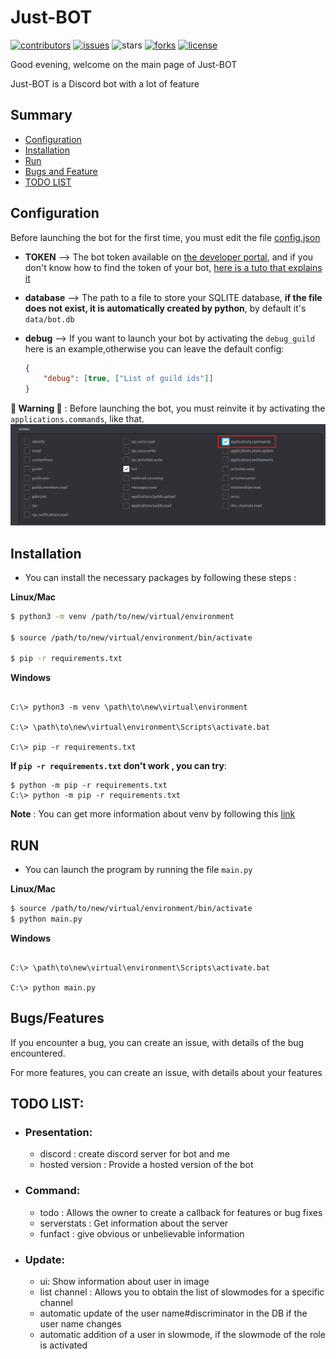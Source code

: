 # Just-BOT

[![contributors]][contributors-url]
[![issues]][issues-url]
![stars]
[![forks]][forks-url]
[![license]][license-url]

Good evening, welcome on the main page of Just-BOT


Just-BOT is a Discord bot with a lot of feature


## Summary

- [Configuration](#configuration)
- [Installation](#installation)
- [Run](#run)
- [Bugs and Feature](#bugsfeatures)
- [TODO LIST](#todo-list)


## Configuration

Before launching the bot for the first time, you must edit the file [config.json]

- **TOKEN**  --> The bot token available on [the developer portal][dev portal], and if you don't know how to find the token of your bot, [here is a tuto that explains it][find token]

- **database** --> The path to a file to store your SQLITE database, **if the file does not exist, it is automatically created by python**, by default it's `data/bot.db`

- **debug** --> If you want to launch your bot by activating the `debug_guild` here is an example,otherwise you can leave the default config:
    ```json
    {
        "debug": [true, ["List of guild ids"]]
    }
    ```

**🚨 Warning 🚨** : Before launching the bot, you must reinvite it by activating the `applications.commands`, like that.
![invite img]


## Installation

 - You can install the necessary packages by following these steps :

**Linux/Mac** 
```bash
$ python3 -m venv /path/to/new/virtual/environment

$ source /path/to/new/virtual/environment/bin/activate

$ pip -r requirements.txt
```

**Windows**
```
    
C:\> python3 -m venv \path\to\new\virtual\environment
    
C:\> \path\to\new\virtual\environment\Scripts\activate.bat
    
C:\> pip -r requirements.txt
```

**If `pip -r requirements.txt` don't work , you can try**:
```
$ python -m pip -r requirements.txt
C:\> python -m pip -r requirements.txt
```
**Note** : You can get more information about venv by following this [link][venv info]


## RUN

- You can launch the program by running the file `main.py`

**Linux/Mac** 
```bash
$ source /path/to/new/virtual/environment/bin/activate
$ python main.py
```

**Windows**
```
    
C:\> \path\to\new\virtual\environment\Scripts\activate.bat
    
C:\> python main.py
```


## Bugs/Features

If you encounter a bug, you can create an issue, with details of the bug encountered.

For more features, you can create an issue, with details about your features


## TODO LIST:

* ### Presentation:
    - discord : create discord server for bot and me
    - hosted version : Provide a hosted version of the bot

* ### Command:
    - todo : Allows the owner to create a callback for features or bug fixes
    - serverstats : Get information about the server
    - funfact : give obvious or unbelievable information

* ### Update:
    - ui: Show information about user in image
    - list channel : Allows you to obtain the list of slowmodes for a specific channel
    - automatic update of the user name#discriminator in the DB if the user name changes
    - automatic addition of a user in slowmode, if the slowmode of the role is activated


<!-- Markdown link -->
[invite img]:doc/img/invite_option.png
[config.json]:https://github.com/gamingdy/Just-BOT/blob/main/config.json
[dev portal]:https://discord.com/developers/applications
[find token]:https://docs.discordbotstudio.org/setting-up-dbs/finding-your-bot-token
[venv info]:https://docs.python.org/3/library/venv.html

[contributors]: https://img.shields.io/github/contributors/gamingdy/Just-BOT?color=E91E63&style=for-the-badge
[contributors-url]:https://github.com/gamingdy/Just-BOT/graphs/contributors

[stars]: https://img.shields.io/github/stars/gamingdy/Just-BOT?color=E91E63&style=for-the-badge

[issues]:https://img.shields.io/github/issues/gamingdy/Just-BOT?color=E91E63&style=for-the-badge
[issues-url]:https://github.com/gamingdy/Just-BOT/issues

[forks]:https://img.shields.io/github/forks/gamingdy/Just-BOT?color=E91E63&style=for-the-badge
[forks-url]:https://github.com/gamingdy/Just-BOT/network/members

[license]:https://img.shields.io/github/license/gamingdy/Just-BOT?color=E91E63&style=for-the-badge
[license-url]:LICENCE


